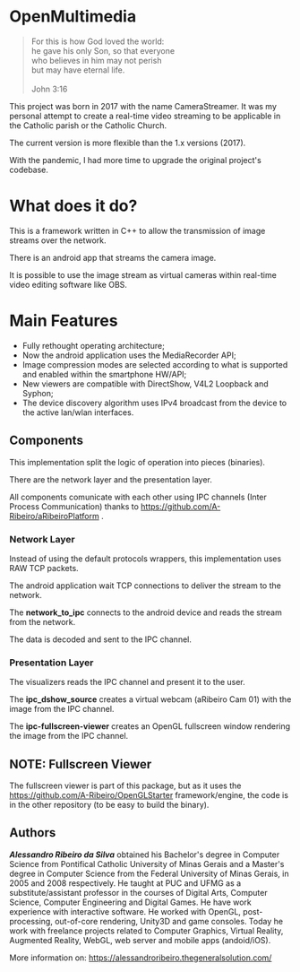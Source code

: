 # OpenMultimedia

> For this is how God loved the world:  
he gave his only Son, so that everyone  
who believes in him may not perish  
but may have eternal life.  
  \
John 3:16

This project was born in 2017 with the name CameraStreamer. It was my personal attempt to create a real-time video streaming to be applicable in the Catholic parish or the Catholic Church.

The current version is more flexible than the 1.x versions (2017).

With the pandemic, I had more time to upgrade the original project's codebase.

# What does it do?

This is a framework written in C++ to allow the transmission of image streams over the network.

There is an android app that streams the camera image.

It is possible to use the image stream as virtual cameras within real-time video editing software like OBS.

# Main Features

- Fully rethought operating architecture;
- Now the android application uses the MediaRecorder API;
- Image compression modes are selected according to what is supported and enabled within the smartphone HW/API;
- New viewers are compatible with DirectShow, V4L2 Loopback and Syphon;
- The device discovery algorithm uses IPv4 broadcast from the device to the active lan/wlan interfaces.

## Components

This implementation split the logic of operation into pieces (binaries).

There are the network layer and the presentation layer.

All components comunicate with each other using IPC channels (Inter Process Communication) thanks to https://github.com/A-Ribeiro/aRibeiroPlatform .

### Network Layer

Instead of using the default protocols wrappers, this implementation uses RAW TCP packets.

The android application wait TCP connections to deliver the stream to the network.

The __network_to_ipc__ connects to the android device and reads the stream from the network.

The data is decoded and sent to the IPC channel.

### Presentation Layer

The visualizers reads the IPC channel and present it to the user.

The __ipc_dshow_source__ creates a virtual webcam (aRibeiro Cam 01) with the image from the IPC channel.

The __ipc-fullscreen-viewer__ creates an OpenGL fullscreen window rendering the image from the IPC channel.

## NOTE: Fullscreen Viewer

The fullscreen viewer is part of this package, but as it uses the https://github.com/A-Ribeiro/OpenGLStarter framework/engine,
the code is in the other repository (to be easy to build the binary).

## Authors

***Alessandro Ribeiro da Silva*** obtained his Bachelor's degree in Computer Science from Pontifical Catholic 
University of Minas Gerais and a Master's degree in Computer Science from the Federal University of Minas Gerais, 
in 2005 and 2008 respectively. He taught at PUC and UFMG as a substitute/assistant professor in the courses 
of Digital Arts, Computer Science, Computer Engineering and Digital Games. He have work experience with interactive
software. He worked with OpenGL, post-processing, out-of-core rendering, Unity3D and game consoles. Today 
he work with freelance projects related to Computer Graphics, Virtual Reality, Augmented Reality, WebGL, web server 
and mobile apps (andoid/iOS).

More information on: https://alessandroribeiro.thegeneralsolution.com/
